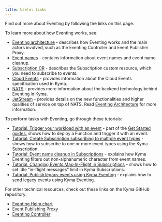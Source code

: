 ```yaml
---
title: Useful links
---
```


Find out more about Eventing by following the links on this page.

To learn more about how Eventing works, see:

- [Eventing architecture](../../../05-technical-reference/00-architecture/evnt-01-architecture.md) - describes how Eventing works and the main actors involved, such as the Eventing Controller and Event Publisher Proxy.
- [Event names](../../../05-technical-reference/evnt-01-event-names.md) - contains information about event names and event name cleanup.
- [Subscription CR](../../../05-technical-reference/00-custom-resources/evnt-01-subscription.md) - describes the Subscription custom resource, which you need to subscribe to events.
- [Cloud Events](https://cloudevents.io/) - provides information about the Cloud Events specification used in Kyma.
- [NATS](https://nats.io/) - provides more information about the backend technology behind Eventing in Kyma.
- [JetStream](https://docs.nats.io/nats-concepts/jetstream) - provides details on the new functionalities and higher qualities of service on top of NATS. Read [Eventing Architecture](../../../05-technical-reference/00-architecture/evnt-01-architecture.md#jet-stream) for more information.

To perform tasks with Eventing, go through these tutorials:

- [Tutorial: Trigger your workload with an event](../../../02-get-started/04-trigger-workload-with-event.md) - part of the [Get Started guides](../../../02-get-started), shows how to deploy a Function and trigger it with an event.
- [Tutorial: Create Subscription subscribing to multiple event types](../../../03-tutorials/00-eventing/evnt-02-subs-with-multiple-filters.md) - shows how to subscribe to one or more event types using the Kyma Subscription.
- [Tutorial: Event name cleanup in Subscriptions](../../../03-tutorials/00-eventing/evnt-03-type-cleanup.md) - explains how Kyma Eventing filters out non-alphanumeric character from event names.
- [Tutorial: Changing Events Max-In-Flight in Subscriptions](../../../03-tutorials/00-eventing/evnt-04-change-max-in-flight-in-sub.md) - shows how to set idle "in-flight messages" limit in Kyma Subscriptions.
- [Tutorial: Publish legacy events using Kyma Eventing](../../../03-tutorials/00-eventing/evnt-05-send-legacy-events.md) - explains how to send legacy events using Kyma Eventing.

For other technical resources, check out these links on the Kyma GitHub repository:

- [Eventing Helm chart](https://github.com/kyma-project/kyma/tree/main/resources/eventing)
- [Event Publishing Proxy](https://github.com/kyma-project/kyma/tree/main/components/event-publisher-proxy)
- [Eventing Controller](https://github.com/kyma-project/kyma/tree/main/components/eventing-controller)
